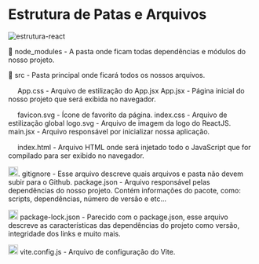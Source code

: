 # Estrutura de Patas e Arquivos

![estrutura-react](https://storage.googleapis.com/golden-wind/discover/especializar/reactjs/estrutura-de-um-projeto.png)

📁 node_modules - A pasta onde ficam todas dependências e módulos do nosso projeto.

📁 src - Pasta principal onde ficará todos os nossos arquivos.

<img src="https://cdn-icons-png.flaticon.com/128/732/732190.png" width="15"> App.css - Arquivo de estilização do App.jsx App.jsx - Página inicial do nosso projeto que será exibida no navegador.

<img src="https://cdn-icons-png.flaticon.com/128/7163/7163939.png" width="15">
favicon.svg - Ícone de favorito da página. index.css - Arquivo de estilização global logo.svg - Arquivo de imagem da logo do ReactJS. main.jsx - Arquivo responsável por inicializar nossa aplicação.

<img src="https://cdn-icons-png.flaticon.com/128/1051/1051277.png" width="15"> index.html - Arquivo HTML onde será injetado todo o JavaScript que for compilado para ser exibido no navegador.

<img src="https://cdn-icons-png.flaticon.com/128/8682/8682414.png" width="20">. gitignore - Esse arquivo descreve quais arquivos e pasta não devem subir para o Github. package.json - Arquivo responsável pelas dependências do nosso projeto. Contém informações do pacote, como: scripts, dependências, número de versão e etc...

<img src="https://cdn-icons-png.flaticon.com/128/888/888897.png" width="20"> package-lock.json - Parecido com o package.json, esse arquivo descreve as características das dependências do projeto como versão, integridade dos links e muito mais.

<img src="https://cdn-icons-png.flaticon.com/128/6577/6577158.png" width="20"> vite.config.js - Arquivo de configuração do Vite.

